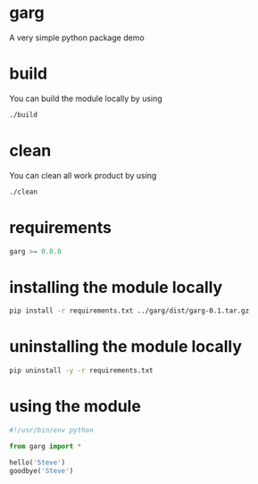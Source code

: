 # garg
A very simple python package demo

# build
You can build the module locally by using
```bash
./build
```

# clean
You can clean all work product by using
```bash
./clean
```

# requirements
```python
garg >= 0.0.0
```
# installing the module locally
```bash
pip install -r requirements.txt ../garg/dist/garg-0.1.tar.gz
```

# uninstalling the module locally
```bash
pip uninstall -y -r requirements.txt
```

# using the module
```python
#!/usr/bin/env python

from garg import *

hello('Steve')
goodbye('Steve')
```
